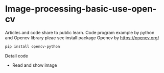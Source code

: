 # Image-processing-basic-use-open-cv
Articles and code share to public learn.
Code program example by python and Opencv library
pleae see install package Opencv by https://opencv.org/ 
```bash
pip install opencv-python
```

Detail code
- Read and show image
